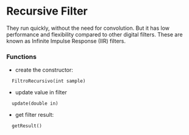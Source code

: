 # Recursive Filter

They run quickly, without the need for convolution. But it has low performance and flexibility compared to other digital filters. These are known as Infinite Impulse Response (IIR) filters.

### Functions

- create the constructor:

```
  FiltroRecursivo(int sample)
````
- update value in filter
```
  update(double in)
```

- get filter result:      
```
  getResult()
```
